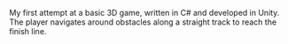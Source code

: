 My first attempt at a basic 3D game, written in C# and developed in Unity.
The player navigates around obstacles along a straight track to reach the finish line.
